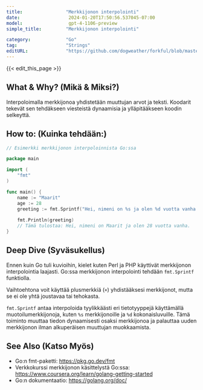 ```yaml
---
title:                "Merkkijonon interpolointi"
date:                  2024-01-20T17:50:56.537045-07:00
model:                 gpt-4-1106-preview
simple_title:         "Merkkijonon interpolointi"

category:             "Go"
tag:                  "Strings"
editURL:              "https://github.com/dogweather/forkful/blob/master/content/fi/go/interpolating-a-string.md"
---
```


{{< edit_this_page >}}

## What & Why? (Mikä & Miksi?)
Interpoloimalla merkkijonoa yhdistetään muuttujan arvot ja teksti. Koodarit tekevät sen tehdäkseen viesteistä dynaamisia ja ylläpitääkseen koodin selkeyttä.

## How to: (Kuinka tehdään:)
```go
// Esimerkki merkkijonon interpoloinnista Go:ssa

package main

import (
	"fmt"
)

func main() {
	name := "Maarit"
	age := 28
	greeting := fmt.Sprintf("Hei, nimeni on %s ja olen %d vuotta vanha.", name, age)
	
	fmt.Println(greeting)
	// Tämä tulostaa: Hei, nimeni on Maarit ja olen 28 vuotta vanha.
}
```

## Deep Dive (Syväsukellus)
Ennen kuin Go tuli kuvioihin, kielet kuten Perl ja PHP käyttivät merkkijonon interpolointia laajasti. Go:ssa merkkijonon interpolointi tehdään `fmt.Sprintf` funktiolla. 

Vaihtoehtona voit käyttää plusmerkkiä (`+`) yhdistääksesi merkkijonot, mutta se ei ole yhtä joustavaa tai tehokasta.

`fmt.Sprintf` antaa interpoloida tyylikkäästi eri tietotyyppejä käyttämällä muotoilumerkkijonoja, kuten `%s` merkkijonoille ja `%d` kokonaisluvuille. Tämä toiminto muuttaa tiedon dynaamisesti osaksi merkkijonoa ja palauttaa uuden merkkijonon ilman alkuperäisen muuttujan muokkaamista.

## See Also (Katso Myös)
- Go:n fmt-paketti: https://pkg.go.dev/fmt
- Verkkokurssi merkkijonon käsittelystä Go:ssa: https://www.coursera.org/learn/golang-getting-started
- Go:n dokumentaatio: https://golang.org/doc/
